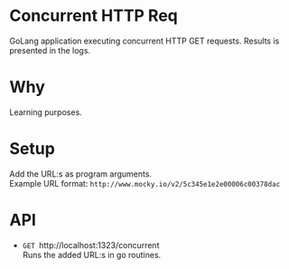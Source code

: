 # Concurrent HTTP Req

GoLang application executing concurrent HTTP GET requests. Results is presented in the logs.

# Why

Learning purposes.

# Setup

Add the URL:s as program arguments.  
Example URL format: `http://www.mocky.io/v2/5c345e1e2e00006c00378dac`

# API

* `GET `http://localhost:1323/concurrent  
Runs the added URL:s in go routines.